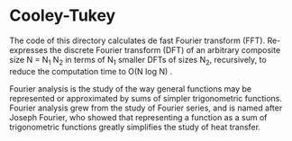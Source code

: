 # Cooley-Tukey

The code of this directory calculates de fast Fourier transform (FFT). Re-expresses the discrete Fourier transform (DFT) of an arbitrary composite size N = N<sub>1</sub> N<sub>2</sub> in terms of N<sub>1</sub> smaller DFTs of sizes N<sub>2</sub>, recursively, to reduce the computation time to O(N log N) .

 Fourier analysis is the study of the way general functions may be represented or approximated by sums of simpler trigonometric functions. Fourier analysis grew from the study of Fourier series, and is named after Joseph Fourier, who showed that representing a function as a sum of trigonometric functions greatly simplifies the study of heat transfer.
